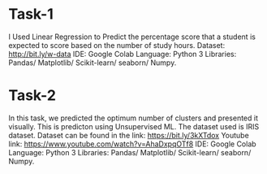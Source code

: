 # Task-1

I Used Linear Regression to Predict the percentage score that a student is expected to score based on the number of study hours.
Dataset: http://bit.ly/w-data
IDE: Google Colab
Language: Python 3
Libraries: Pandas/ Matplotlib/ Scikit-learn/ seaborn/ Numpy.
# Task-2

In this task, we predicted the optimum number of clusters and presented it visually. This is predicton using Unsupervised ML. The dataset used is IRIS dataset. Dataset can be found in the link: https://bit.ly/3kXTdox Youtube link: https://www.youtube.com/watch?v=AhaDxpqOTf8
IDE: Google Colab
Language: Python 3
Libraries: Pandas/ Matplotlib/ Scikit-learn/ seaborn/ Numpy.

